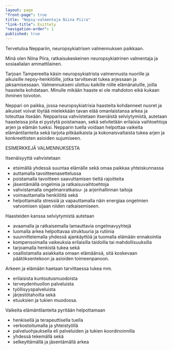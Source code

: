 ```yaml
---
layout: page
"front-page": true
title: "Nepsy-valmentaja Niina Piira"
"link-title": Esittely
"navigation-order": 1
published: true
---
```


Tervetuloa Neppariin, neuropsykiatrisen valmennuksen paikkaan.

Minä olen Niina Piira, ratkaisukeskeinen neuropsykiatrinen valmentaja ja sosiaalialan ammattilainen.

Tarjoan Tampereelta käsin neuropsykiatrista valmennusta nuorille ja aikuisille nepsy-henkilöille, jotka tarvitsevat tukea arjessaan ja jaksamisessaan. Valmennukseni ulottuu kaikille niille elämänaluille, joilla haasteita kohdataan. Minulle mikään haaste ei ole mahdoton eikä kukaan ihminen toivoton.

Neppari on paikka, jossa neuropsykiatrisia haasteita kohdanneet nuoret ja aikuiset voivat löytää mielekkään tavan elää omanlaistansa arkea ja toteuttaa itseään. Nepparissa vahvistetaan itsenäistä selviytymistä, autetaan haasteissa joita ei pystytä poistamaan, sekä selvitetään erilaisia vaihtoehtoja arjen ja elämän tueksi. Nepparin tuella voidaan helpottaa vaikeita elämäntilanteita sekä tarjota pitkäaikaista ja kokonaisvaltaista tukea arjen ja konkreettisten asioiden sujumiseen.


ESIMERKKEJÄ VALMENNUKSESTA

Itsenäisyyttä vahvistetaan

* etsimällä yhdessä suuntaa elämälle sekä omaa paikkaa yhteiskunnassa
* auttamalla tavoitteenasettelussa
* poistamalla tavoitteen saavuttamisen tieltä rajoitteita
* jäsentämällä ongelmia ja ratkaisuvaihtoehtoja
* vahvistamalla ongelmanratkaisu- ja arjenhallinnan taitoja
* voimauttamalla henkilöitä sekä
* helpottamalla stressiä ja vapauttamalla näin energiaa ongelmien vatvomisen sijaan niiden ratkaisemiseen.

Haasteiden kanssa selviytymistä autetaan

* avaamalla ja ratkaisemalla lamauttavia ongelmavyyhtejä
* luomalla arkea helpottavaa struktuuria ja rutiinia
* suunnittelemalla yhdessä ajankäyttöä ja tuomalla elämään ennakointia
* kompensoimalla vaikeuksia erilaisilla taidoilla tai mahdollisuuksilla
* tarjoamalla henkistä tukea sekä
* osallistamalla asiakkaita omaan elämäänsä, sitä koskevaan päätöksentekoon ja asioiden toimeenpanoon.

Arkeen ja elämään haetaan tarvittaessa tukea mm.

* erilaisista kuntoutusmuodoista
* terveydenhuollon palveluista
* työllisyyspalveluista
* järjestötahoilta sekä
* etuuksien ja tukien muodossa.

Vaikeita elämäntilanteita pyritään helpottamaan
* henkisellä ja terapeuttisella tuella
* verkostoitumalla ja yhteistyöllä
* palveluohjauksella eli palveluiden ja tukien koordinoinnilla
* yhdessä tekemällä sekä
* selkeyttämällä ja jäsentämällä arkea